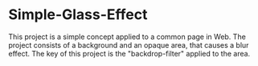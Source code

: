 # Simple-Glass-Effect
  This project is a simple concept applied to a common page in Web. The project consists of a background and an opaque area, that causes a blur effect. 
  The key of this project is the "backdrop-filter" applied to the area.
